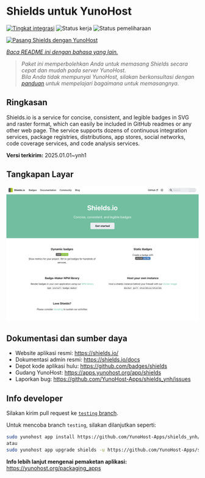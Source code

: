 <!--
N.B.: README ini dibuat secara otomatis oleh <https://github.com/YunoHost/apps/tree/master/tools/readme_generator>
Ini TIDAK boleh diedit dengan tangan.
-->

# Shields untuk YunoHost

[![Tingkat integrasi](https://apps.yunohost.org/badge/integration/shields)](https://ci-apps.yunohost.org/ci/apps/shields/)
![Status kerja](https://apps.yunohost.org/badge/state/shields)
![Status pemeliharaan](https://apps.yunohost.org/badge/maintained/shields)

[![Pasang Shields dengan YunoHost](https://install-app.yunohost.org/install-with-yunohost.svg)](https://install-app.yunohost.org/?app=shields)

*[Baca README ini dengan bahasa yang lain.](./ALL_README.md)*

> *Paket ini memperbolehkan Anda untuk memasang Shields secara cepat dan mudah pada server YunoHost.*  
> *Bila Anda tidak mempunyai YunoHost, silakan berkonsultasi dengan [panduan](https://yunohost.org/install) untuk mempelajari bagaimana untuk memasangnya.*

## Ringkasan

Shields.io is a service for concise, consistent, and legible badges in SVG and raster format, which can easily be included in GitHub readmes or any other web page. The service supports dozens of continuous integration services, package registries, distributions, app stores, social networks, code coverage services, and code analysis services.

**Versi terkirim:** 2025.01.01~ynh1

## Tangkapan Layar

![Tangkapan Layar pada Shields](./doc/screenshots/screenshot.png)

## Dokumentasi dan sumber daya

- Website aplikasi resmi: <https://shields.io/>
- Dokumentasi admin resmi: <https://shields.io/docs>
- Depot kode aplikasi hulu: <https://github.com/badges/shields>
- Gudang YunoHost: <https://apps.yunohost.org/app/shields>
- Laporkan bug: <https://github.com/YunoHost-Apps/shields_ynh/issues>

## Info developer

Silakan kirim pull request ke [`testing` branch](https://github.com/YunoHost-Apps/shields_ynh/tree/testing).

Untuk mencoba branch `testing`, silakan dilanjutkan seperti:

```bash
sudo yunohost app install https://github.com/YunoHost-Apps/shields_ynh/tree/testing --debug
atau
sudo yunohost app upgrade shields -u https://github.com/YunoHost-Apps/shields_ynh/tree/testing --debug
```

**Info lebih lanjut mengenai pemaketan aplikasi:** <https://yunohost.org/packaging_apps>

